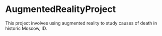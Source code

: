 # AugmentedRealityProject
This project involves using augmented reality to study causes of death in historic Moscow, ID. 
